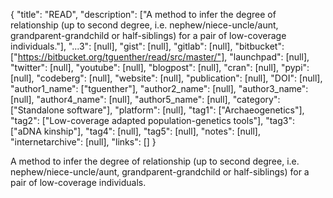 {
  "title": "READ",
  "description": ["A method to infer the degree of relationship (up to second degree, i.e. nephew/niece-uncle/aunt, grandparent-grandchild or half-siblings) for a pair of low-coverage individuals."],
  "...3": [null],
  "gist": [null],
  "gitlab": [null],
  "bitbucket": ["https://bitbucket.org/tguenther/read/src/master/"],
  "launchpad": [null],
  "twitter": [null],
  "youtube": [null],
  "blogpost": [null],
  "cran": [null],
  "pypi": [null],
  "codeberg": [null],
  "website": [null],
  "publication": [null],
  "DOI": [null],
  "author1_name": ["tguenther"],
  "author2_name": [null],
  "author3_name": [null],
  "author4_name": [null],
  "author5_name": [null],
  "category": ["Standalone software"],
  "platform": [null],
  "tag1": ["Archaeogenetics"],
  "tag2": ["Low-coverage adapted population-genetics tools"],
  "tag3": ["aDNA kinship"],
  "tag4": [null],
  "tag5": [null],
  "notes": [null],
  "internetarchive": [null],
  "links": []
}

<!-- Generated by csv2md.R – do not edit by hand -->

A method to infer the degree of relationship (up to second degree, i.e. nephew/niece-uncle/aunt, grandparent-grandchild or half-siblings) for a pair of low-coverage individuals.